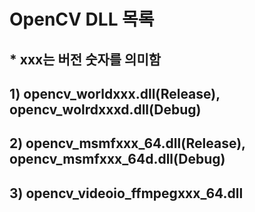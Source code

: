 # OpenCV DLL 목록
## * xxx는 버전 숫자를 의미함
## 1) opencv_worldxxx.dll(Release), opencv_wolrdxxxd.dll(Debug)
## 2) opencv_msmfxxx_64.dll(Release), opencv_msmfxxx_64d.dll(Debug)
## 3) opencv_videoio_ffmpegxxx_64.dll